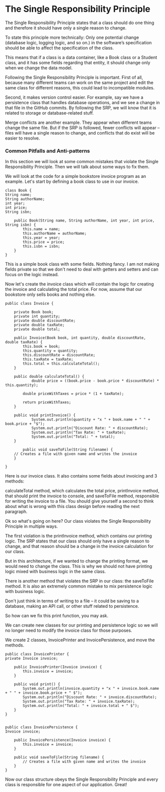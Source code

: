 <h1>The Single Responsibility Principle</h1>
The Single Responsibility Principle states that a class should do one thing and therefore it should have only a single reason to change.

To state this principle more technically: Only one potential change (database logic, logging logic, and so on.) in the software’s specification should be able to affect the specification of the class.

This means that if a class is a data container, like a Book class or a Student class, and it has some fields regarding that entity, it should change only when we change the data model.

Following the Single Responsibility Principle is important. First of all, because many different teams can work on the same project and edit the same class for different reasons, this could lead to incompatible modules.

Second, it makes version control easier. For example, say we have a persistence class that handles database operations, and we see a change in that file in the GitHub commits. By following the SRP, we will know that it is related to storage or database-related stuff.

Merge conflicts are another example. They appear when different teams change the same file. But if the SRP is followed, fewer conflicts will appear – files will have a single reason to change, and conflicts that do exist will be easier to resolve.

<h3>Common Pitfalls and Anti-patterns</h3>
In this section we will look at some common mistakes that violate the Single Responsibility Principle. Then we will talk about some ways to fix them.

We will look at the code for a simple bookstore invoice program as an example. Let's start by defining a book class to use in our invoice.

    class Book {
    String name;
    String authorName;
    int year;
    int price;
    String isbn;
    
        public Book(String name, String authorName, int year, int price, String isbn) {
            this.name = name;
            this.authorName = authorName;
            this.year = year;
            this.price = price;
            this.isbn = isbn;
        }
    }
This is a simple book class with some fields. Nothing fancy. I am not making fields private so that we don't need to deal with getters and setters and can focus on the logic instead.

Now let's create the invoice class which will contain the logic for creating the invoice and calculating the total price. For now, assume that our bookstore only sells books and nothing else.

    public class Invoice {
    
        private Book book;
        private int quantity;
        private double discountRate;
        private double taxRate;
        private double total;
    
        public Invoice(Book book, int quantity, double discountRate, double taxRate) {
            this.book = book;
            this.quantity = quantity;
            this.discountRate = discountRate;
            this.taxRate = taxRate;
            this.total = this.calculateTotal();
        }
    
        public double calculateTotal() {
                double price = ((book.price - book.price * discountRate) * this.quantity);
    
            double priceWithTaxes = price * (1 + taxRate);
    
            return priceWithTaxes;
        }
    
        public void printInvoice() {
                System.out.println(quantity + "x " + book.name + " " +          book.price + "$");
                System.out.println("Discount Rate: " + discountRate);
                System.out.println("Tax Rate: " + taxRate);
                System.out.println("Total: " + total);
        }
    
            public void saveToFile(String filename) {
        // Creates a file with given name and writes the invoice
        }
    
    }
Here is our invoice class. It also contains some fields about invoicing and 3 methods:

calculateTotal method, which calculates the total price,
printInvoice method, that should print the invoice to console, and
saveToFile method, responsible for writing the invoice to a file.
You should give yourself a second to think about what is wrong with this class design before reading the next paragraph.

Ok so what's going on here? Our class violates the Single Responsibility Principle in multiple ways.

The first violation is the printInvoice method, which contains our printing logic. The SRP states that our class should only have a single reason to change, and that reason should be a change in the invoice calculation for our class.

But in this architecture, if we wanted to change the printing format, we would need to change the class. This is why we should not have printing logic mixed with business logic in the same class.

There is another method that violates the SRP in our class: the saveToFile method. It is also an extremely common mistake to mix persistence logic with business logic.

Don't just think in terms of writing to a file – it could be saving to a database, making an API call, or other stuff related to persistence.

So how can we fix this print function, you may ask.

We can create new classes for our printing and persistence logic so we will no longer need to modify the invoice class for those purposes.

We create 2 classes, InvoicePrinter and InvoicePersistence, and move the methods.

    public class InvoicePrinter {
    private Invoice invoice;
    
        public InvoicePrinter(Invoice invoice) {
            this.invoice = invoice;
        }
    
        public void print() {
            System.out.println(invoice.quantity + "x " + invoice.book.name + " " + invoice.book.price + " $");
            System.out.println("Discount Rate: " + invoice.discountRate);
            System.out.println("Tax Rate: " + invoice.taxRate);
            System.out.println("Total: " + invoice.total + " $");
        }
    }


    public class InvoicePersistence {
    Invoice invoice;
    
        public InvoicePersistence(Invoice invoice) {
            this.invoice = invoice;
        }
    
        public void saveToFile(String filename) {
            // Creates a file with given name and writes the invoice
        }
    }
Now our class structure obeys the Single Responsibility Principle and every class is responsible for one aspect of our application. Great!